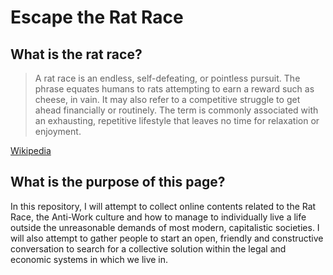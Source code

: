# Escape the Rat Race

## What is the rat race?

> A rat race is an endless, self-defeating, or pointless pursuit. The phrase equates humans to rats attempting to earn a reward such as cheese, in vain. It may also refer to a competitive struggle to get ahead financially or routinely.
> The term is commonly associated with an exhausting, repetitive lifestyle that leaves no time for relaxation or enjoyment.

[Wikipedia](https://en.wikipedia.org/wiki/Rat_race)

## What is the purpose of this page?

In this repository, I will attempt to collect online contents related to the Rat Race, the Anti-Work culture and how to manage to individually live a life outside the unreasonable demands of most modern, capitalistic societies. I will also attempt to gather people to start an open, friendly and constructive conversation to search for a collective solution within the legal and economic systems in which we live in.
